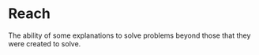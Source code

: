 # Reach

 The ability of some explanations to solve problems beyond those that they were created to solve.